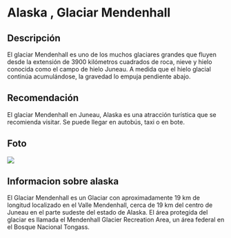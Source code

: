# Alaska , Glaciar Mendenhall


## Descripción

El glaciar Mendenhall es uno de los muchos glaciares grandes que fluyen desde la extensión de 3900 kilómetros cuadrados de roca, nieve y hielo conocida como el campo de hielo Juneau. A medida que el hielo glacial continúa acumulándose, la gravedad lo empuja pendiente abajo.



## Recomendación


El glaciar Mendenhall en Juneau, Alaska es una atracción turística que se recomienda visitar. Se puede llegar en autobús, taxi o en bote. 



## Foto

![](https://dynamic-media-cdn.tripadvisor.com/media/photo-o/0c/08/a2/d3/fb-img-1468730147869.jpg?w=900&h=500&s=1)



## Informacion sobre alaska

El Glaciar Mendenhall es un Glaciar con aproximadamente 19 km de longitud localizado en el Valle Mendenhall, cerca de 19 km del centro de Juneau en el parte sudeste del estado de Alaska. El área protegida del glaciar es llamada el Mendenhall Glacier Recreation Area, un área federal en el Bosque Nacional Tongass.​

